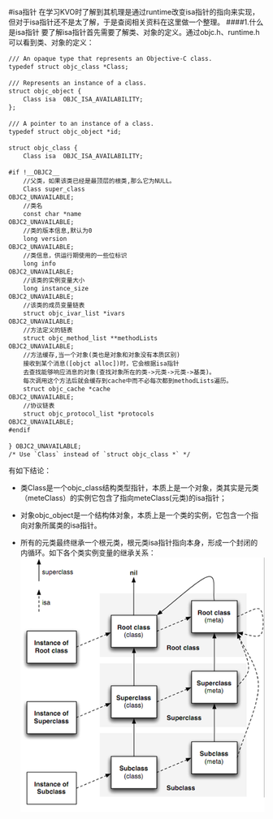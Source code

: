 #isa指针
在学习KVO时了解到其机理是通过runtime改变isa指针的指向来实现，但对于isa指针还不是太了解，于是查阅相关资料在这里做一个整理。
####1.什么是isa指针
要了解isa指针首先需要了解类、对象的定义。通过objc.h、runtime.h可以看到类、对象的定义：
```objc
/// An opaque type that represents an Objective-C class.
typedef struct objc_class *Class;

/// Represents an instance of a class.
struct objc_object {
    Class isa  OBJC_ISA_AVAILABILITY;
};

/// A pointer to an instance of a class.
typedef struct objc_object *id;

struct objc_class {
    Class isa  OBJC_ISA_AVAILABILITY;

#if !__OBJC2__
    //父类，如果该类已经是最顶层的根类,那么它为NULL。
    Class super_class                                        OBJC2_UNAVAILABLE;
    //类名
    const char *name                                         OBJC2_UNAVAILABLE;
    //类的版本信息,默认为0
    long version                                             OBJC2_UNAVAILABLE;
    //类信息，供运行期使用的一些位标识
    long info                                                OBJC2_UNAVAILABLE;
    //该类的实例变量大小
    long instance_size                                       OBJC2_UNAVAILABLE;
    //该类的成员变量链表
    struct objc_ivar_list *ivars                             OBJC2_UNAVAILABLE;
    //方法定义的链表
    struct objc_method_list **methodLists                    OBJC2_UNAVAILABLE;
    //方法缓存,当一个对象(类也是对象和对象没有本质区别)
    接收到某个消息([objct alloc])时，它会根据isa指针
    去查找能够响应消息的对象(查找对象所在的类->元类->元类->基类)。
    每次调用这个方法后就会缓存到cache中而不必每次都到methodLists遍历。
    struct objc_cache *cache                                 OBJC2_UNAVAILABLE;
    //协议链表
    struct objc_protocol_list *protocols                     OBJC2_UNAVAILABLE;
#endif

} OBJC2_UNAVAILABLE;
/* Use `Class` instead of `struct objc_class *` */

```
有如下结论：
- 类Class是一个objc_class结构类型指针，本质上是一个对象，类其实是元类（meteClass）的实例它包含了指向meteClass(元类)的isa指针；

- 对象objc_object是一个结构体对象，本质上是一个类的实例，它包含一个指向对象所属类的isa指针。

- 所有的元类最终继承一个根元类，根元类isa指针指向本身，形成一个封闭的内循环。如下各个类实例变量的继承关系：
![](/assets/pic7-1.png)



